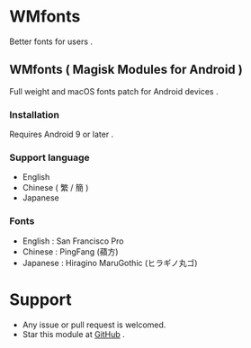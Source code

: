 # WMfonts

Better fonts for users .

## WMfonts ( Magisk Modules for Android )

Full weight and macOS fonts patch for Android devices .

  ### Installation
  
  Requires Android 9 or later .
  
  ### Support language
  
  * English
  * Chinese ( 繁 / 簡 )
  * Japanese


  ### Fonts
  
  * English : San Francisco Pro
  * Chinese : PingFang (蘋方)
  * Japanese : Hiragino MaruGothic (ヒラギノ丸ゴ)
  
  
  
  

# Support

* Any issue or pull request is welcomed.
* Star this module at [GitHub](https://github.com/Stardusstt/WMfonts) .

